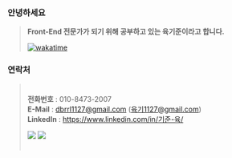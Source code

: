 ### 안녕하세요
> **Front-End 전문가가 되기 위해 공부하고 있는 육기준이라고 합니다.**  
>
> [![wakatime](https://wakatime.com/badge/user/018b4c78-faad-4221-95dd-ca0081068804.svg)](https://wakatime.com/@018b4c78-faad-4221-95dd-ca0081068804)

### 연락처 
> ㅤ  
> **전화번호** : 010-8473-2007  
> **E-Mail** : dbrrl1127@gmail.com (육기1127@gmail.com)  
> **LinkedIn** : https://www.linkedin.com/in/기준-육/
>  
> <a title="토스 간편송금 페이지로 이동합니다." href="https://toss.me/dragonis"><img src="https://img.shields.io/badge/Buy Me a Coffee-774DFF?style=for-the-badge&logo=ko-fi&logoColor=white&font "></a> <a title="포트폴리오 페이지로 이동합니다." href="https://six-standard.notion.site/783897eacbaf4a468d26095950a35941?pvs=4"><img src="https://img.shields.io/badge/Portfolio-white?style=for-the-badge&logo=notion&logoColor=gray"></a>  
> ㅤ
